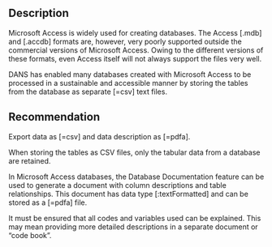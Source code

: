 ## Description

Microsoft Access is widely used for creating databases. The Access
[.mdb] and [.accdb]
formats are, however, very poorly supported outside the commercial
versions of Microsoft Access.
Owing to the different versions of these formats,
even Access itself will not always support the files very well.

DANS has
enabled many databases created with Microsoft Access to be processed in a
sustainable and accessible manner by storing the tables from the database as
separate [=csv] text files.

## Recommendation

Export data as [=csv] and data description as [=pdfa].

When storing the tables as CSV files, only the
tabular data from a database are retained.

In Microsoft Access databases, the Database
Documentation feature can be used to generate a document with column
descriptions and table relationships.
This document has data type [:textFormatted]
and can be stored as a [=pdfa] file.

It must be
ensured that all codes and variables used can be explained.
This may mean
providing more detailed descriptions in a separate document or “code book”.
